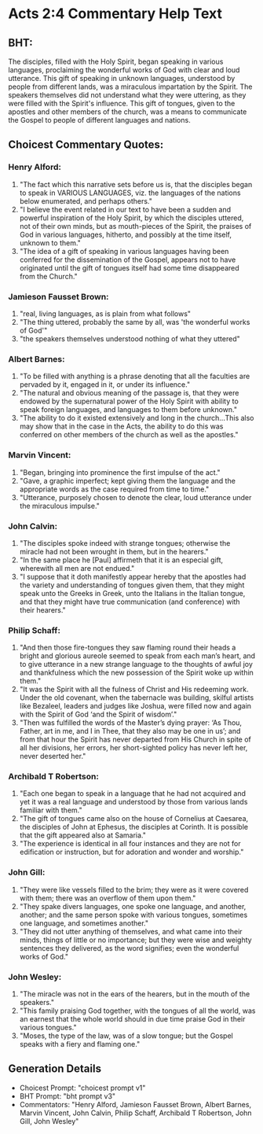 # Acts 2:4 Commentary Help Text

## BHT:
The disciples, filled with the Holy Spirit, began speaking in various languages, proclaiming the wonderful works of God with clear and loud utterance. This gift of speaking in unknown languages, understood by people from different lands, was a miraculous impartation by the Spirit. The speakers themselves did not understand what they were uttering, as they were filled with the Spirit's influence. This gift of tongues, given to the apostles and other members of the church, was a means to communicate the Gospel to people of different languages and nations.

## Choicest Commentary Quotes:
### Henry Alford:
1. "The fact which this narrative sets before us is, that the disciples began to speak in VARIOUS LANGUAGES, viz. the languages of the nations below enumerated, and perhaps others."
2. "I believe the event related in our text to have been a sudden and powerful inspiration of the Holy Spirit, by which the disciples uttered, not of their own minds, but as mouth-pieces of the Spirit, the praises of God in various languages, hitherto, and possibly at the time itself, unknown to them."
3. "The idea of a gift of speaking in various languages having been conferred for the dissemination of the Gospel, appears not to have originated until the gift of tongues itself had some time disappeared from the Church."

### Jamieson Fausset Brown:
1. "real, living languages, as is plain from what follows"
2. "The thing uttered, probably the same by all, was 'the wonderful works of God'"
3. "the speakers themselves understood nothing of what they uttered"

### Albert Barnes:
1. "To be filled with anything is a phrase denoting that all the faculties are pervaded by it, engaged in it, or under its influence."
2. "The natural and obvious meaning of the passage is, that they were endowed by the supernatural power of the Holy Spirit with ability to speak foreign languages, and languages to them before unknown."
3. "The ability to do it existed extensively and long in the church...This also may show that in the case in the Acts, the ability to do this was conferred on other members of the church as well as the apostles."

### Marvin Vincent:
1. "Began, bringing into prominence the first impulse of the act."
2. "Gave, a graphic imperfect; kept giving them the language and the appropriate words as the case required from time to time."
3. "Utterance, purposely chosen to denote the clear, loud utterance under the miraculous impulse."

### John Calvin:
1. "The disciples spoke indeed with strange tongues; otherwise the miracle had not been wrought in them, but in the hearers."
2. "In the same place he [Paul] affirmeth that it is an especial gift, wherewith all men are not endued."
3. "I suppose that it doth manifestly appear hereby that the apostles had the variety and understanding of tongues given them, that they might speak unto the Greeks in Greek, unto the Italians in the Italian tongue, and that they might have true communication (and conference) with their hearers."

### Philip Schaff:
1. "And then those fire-tongues they saw flaming round their heads a bright and glorious aureole seemed to speak from each man’s heart, and to give utterance in a new strange language to the thoughts of awful joy and thankfulness which the new possession of the Spirit woke up within them." 
2. "It was the Spirit with all the fulness of Christ and His redeeming work. Under the old covenant, when the tabernacle was building, skilful artists like Bezaleel, leaders and judges like Joshua, were filled now and again with the Spirit of God ‘and the Spirit of wisdom’." 
3. "Then was fulfilled the words of the Master’s dying prayer: ‘As Thou, Father, art in me, and I in Thee, that they also may be one in us’; and from that hour the Spirit has never departed from His Church in spite of all her divisions, her errors, her short-sighted policy has never left her, never deserted her."

### Archibald T Robertson:
1. "Each one began to speak in a language that he had not acquired and yet it was a real language and understood by those from various lands familiar with them."
2. "The gift of tongues came also on the house of Cornelius at Caesarea, the disciples of John at Ephesus, the disciples at Corinth. It is possible that the gift appeared also at Samaria."
3. "The experience is identical in all four instances and they are not for edification or instruction, but for adoration and wonder and worship."

### John Gill:
1. "They were like vessels filled to the brim; they were as it were covered with them; there was an overflow of them upon them." 
2. "They spake divers languages, one spoke one language, and another, another; and the same person spoke with various tongues, sometimes one language, and sometimes another."
3. "They did not utter anything of themselves, and what came into their minds, things of little or no importance; but they were wise and weighty sentences they delivered, as the word signifies; even the wonderful works of God."

### John Wesley:
1. "The miracle was not in the ears of the hearers, but in the mouth of the speakers."
2. "This family praising God together, with the tongues of all the world, was an earnest that the whole world should in due time praise God in their various tongues."
3. "Moses, the type of the law, was of a slow tongue; but the Gospel speaks with a fiery and flaming one."


## Generation Details
- Choicest Prompt: "choicest prompt v1"
- BHT Prompt: "bht prompt v3"
- Commentators: "Henry Alford, Jamieson Fausset Brown, Albert Barnes, Marvin Vincent, John Calvin, Philip Schaff, Archibald T Robertson, John Gill, John Wesley"
